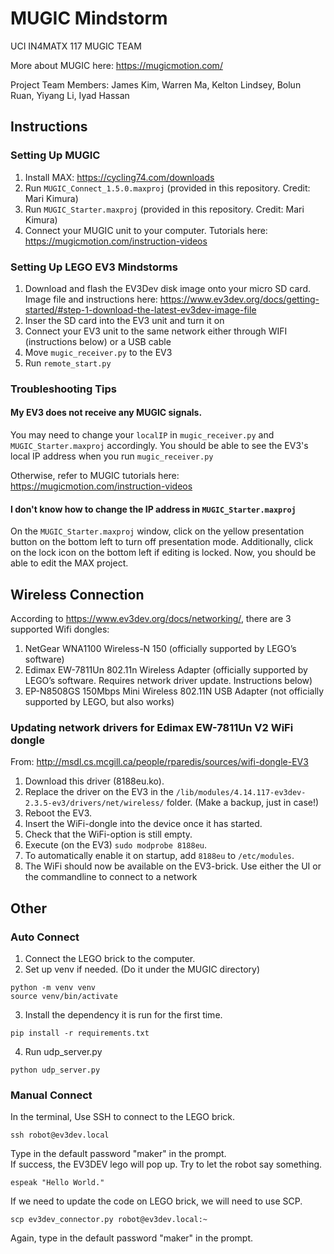 # MUGIC Mindstorm
UCI IN4MATX 117 MUGIC TEAM

More about MUGIC here: https://mugicmotion.com/

Project Team Members:
James Kim, Warren Ma, Kelton Lindsey, Bolun Ruan, Yiyang Li, Iyad Hassan

## Instructions
### Setting Up MUGIC
1. Install MAX: https://cycling74.com/downloads
2. Run ``MUGIC_Connect_1.5.0.maxproj`` (provided in this repository. Credit: Mari Kimura)
3. Run ``MUGIC_Starter.maxproj`` (provided in this repository. Credit: Mari Kimura)
4. Connect your MUGIC unit to your computer. Tutorials here: https://mugicmotion.com/instruction-videos

### Setting Up LEGO EV3 Mindstorms
1. Download and flash the EV3Dev disk image onto your micro SD card. Image file and instructions here: https://www.ev3dev.org/docs/getting-started/#step-1-download-the-latest-ev3dev-image-file
2. Inser the SD card into the EV3 unit and turn it on
2. Connect your EV3 unit to the same network either through WIFI (instructions below) or a USB cable
6. Move ``mugic_receiver.py`` to the EV3
7. Run ``remote_start.py``

### Troubleshooting Tips
#### My EV3 does not receive any MUGIC signals.
You may need to change your ``localIP`` in ``mugic_receiver.py`` and ``MUGIC_Starter.maxproj`` accordingly. You should be able to see the EV3's local IP address when you run ``mugic_receiver.py``

Otherwise, refer to MUGIC tutorials here: https://mugicmotion.com/instruction-videos

#### I don't know how to change the IP address in ``MUGIC_Starter.maxproj``

On the ``MUGIC_Starter.maxproj`` window, click on the yellow presentation button on the bottom left to turn off presentation mode. Additionally, click on the lock icon on the bottom left if editing is locked. Now, you should be able to edit the MAX project.

## Wireless Connection

According to https://www.ev3dev.org/docs/networking/, there are 3 supported Wifi dongles:

1. NetGear WNA1100 Wireless-N 150 (officially supported by LEGO’s software)
2. Edimax EW-7811Un 802.11n Wireless Adapter (officially supported by LEGO’s software. Requires network driver update. Instructions below)
3. EP-N8508GS 150Mbps Mini Wireless 802.11N USB Adapter (not officially supported by LEGO, but also works)

### Updating network drivers for Edimax EW-7811Un V2 WiFi dongle
From: http://msdl.cs.mcgill.ca/people/rparedis/sources/wifi-dongle-EV3

1. Download this driver (8188eu.ko).
2. Replace the driver on the EV3 in the ``/lib/modules/4.14.117-ev3dev-2.3.5-ev3/drivers/net/wireless/`` folder. (Make a backup, just in case!)
3. Reboot the EV3.
4. Insert the WiFi-dongle into the device once it has started.
5. Check that the WiFi-option is still empty.
6. Execute (on the EV3) ``sudo modprobe 8188eu``.
7. To automatically enable it on startup, add ``8188eu`` to ``/etc/modules``.
8. The WiFi should now be available on the EV3-brick. Use either the UI or the commandline to connect to a network

## Other
### Auto Connect

1. Connect the LEGO brick to the computer.  
2. Set up venv if needed. (Do it under the MUGIC directory)  

``
python -m venv venv
``  
``
source venv/bin/activate
``


3. Install the dependency it is run for the first time.

``
pip install -r requirements.txt
``

4. Run udp_server.py

``
python udp_server.py
``

### Manual Connect

In the terminal, Use SSH to connect to the LEGO brick.

``
ssh robot@ev3dev.local
``

Type in the default password "maker" in the prompt.  
If success, the EV3DEV lego will pop up. Try to let the robot say something.

``
espeak "Hello World."
``

If we need to update the code on LEGO brick, we will need to use SCP.

``
scp ev3dev_connector.py robot@ev3dev.local:~
``

Again, type in the default password "maker" in the prompt.  
